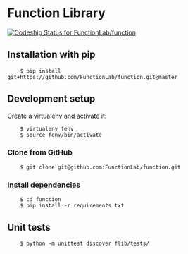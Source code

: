 # Function Library

[ ![Codeship Status for FunctionLab/function](https://app.codeship.com/projects/793cc3c0-47e5-0135-b732-66f05eb232be/status?branch=master)](https://app.codeship.com/projects/231720)

## Installation with pip

        $ pip install git+https://github.com/FunctionLab/function.git@master

## Development setup

Create a virtualenv and activate it:

        $ virtualenv fenv
        $ source fenv/bin/activate

### Clone from GitHub

        $ git clone git@github.com:FunctionLab/function.git

### Install dependencies

        $ cd function
        $ pip install -r requirements.txt


## Unit tests

        $ python -m unittest discover flib/tests/
